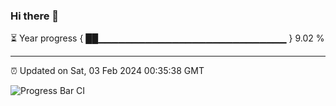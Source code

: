 ### Hi there 👋

⏳ Year progress { ██▁▁▁▁▁▁▁▁▁▁▁▁▁▁▁▁▁▁▁▁▁▁▁▁▁▁▁▁ } 9.02 %

---

⏰ Updated on Sat, 03 Feb 2024 00:35:38 GMT

![Progress Bar CI](https://github.com/Shyam-Makwana/GitHub-Actions-Demo/workflows/Progress%20Bar%20CI/badge.svg)
